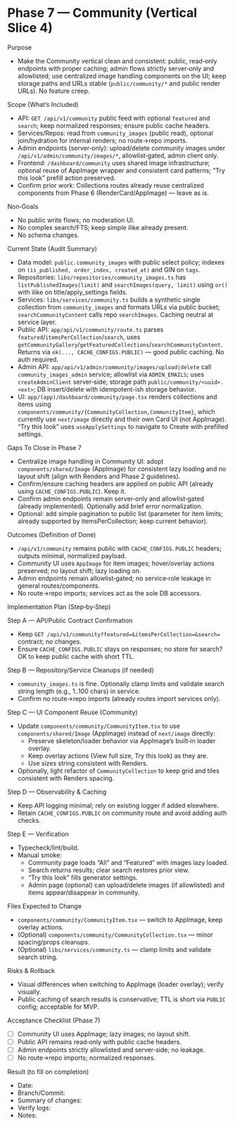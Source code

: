 # Phase 7 — Community (Vertical Slice 4)

Purpose
- Make the Community vertical clean and consistent: public, read‑only endpoints with proper caching; admin flows strictly server‑only and allowlisted; use centralized image handling components on the UI; keep storage paths and URLs stable (`public/community/*` and public render URLs). No feature creep.

Scope (What’s Included)
- API: `GET /api/v1/community` public feed with optional `featured` and `search`; keep normalized responses; ensure public cache headers.
- Services/Repos: read from `community_images` (public read), optional join/hydration for internal renders; no route→repo imports.
- Admin endpoints (server‑only): upload/delete community images under `/api/v1/admin/community/images/*`, allowlist‑gated, admin client only.
- Frontend: `/dashboard/community` uses shared image infrastructure; optional reuse of AppImage wrapper and consistent card patterns; “Try this look” prefill action preserved.
- Confirm prior work: Collections routes already reuse centralized components from Phase 6 (RenderCard/AppImage) — leave as is.

Non‑Goals
- No public write flows; no moderation UI.
- No complex search/FTS; keep simple ilike already present.
- No schema changes.

Current State (Audit Summary)
- Data model: `public.community_images` with public select policy; indexes on `(is_published, order_index, created_at)` and GIN on `tags`.
- Repositories: `libs/repositories/community_images.ts` has `listPublishedImages(limit)` and `searchImages(query, limit)` using `or()` with ilike on title/apply_settings fields.
- Services: `libs/services/community.ts` builds a synthetic single collection from `community_images` and formats URLs via public bucket; `searchCommunityContent` calls repo `searchImages`. Caching neutral at service layer.
- Public API: `app/api/v1/community/route.ts` parses `featured`/`itemsPerCollection`/`search`, uses `getCommunityGallery`/`getFeaturedCollections`/`searchCommunityContent`. Returns via `ok(..., CACHE_CONFIGS.PUBLIC)` — good public caching. No auth required.
- Admin API: `app/api/v1/admin/community/images/upload|delete` call `community_images_admin` service; allowlist via `ADMIN_EMAILS`; uses `createAdminClient` server‑side; storage path `public/community/<uuid>.<ext>`; DB insert/delete with idempotent-ish storage behavior.
- UI: `app/(app)/dashboard/community/page.tsx` renders collections and items using `components/community/{CommunityCollection,CommunityItem}`, which currently use `next/image` directly and their own Card UI (not AppImage). “Try this look” uses `useApplySettings` to navigate to Create with prefilled settings.

Gaps To Close in Phase 7
- Centralize image handling in Community UI: adopt `components/shared/Image` (AppImage) for consistent lazy loading and no layout shift (align with Renders and Phase 2 guidelines).
- Confirm/ensure caching headers are applied on public API (already using `CACHE_CONFIGS.PUBLIC`). Keep it.
- Confirm admin endpoints remain server‑only and allowlist‑gated (already implemented). Optionally add brief error normalization.
- Optional: add simple pagination to public list (parameter for item limits; already supported by itemsPerCollection; keep current behavior).

Outcomes (Definition of Done)
- `/api/v1/community` remains public with `CACHE_CONFIGS.PUBLIC` headers; outputs minimal, normalized payload.
- Community UI uses `AppImage` for item images; hover/overlay actions preserved; no layout shift; lazy loading on.
- Admin endpoints remain allowlist‑gated; no service‑role leakage in general routes/components.
- No route→repo imports; services act as the sole DB accessors.

Implementation Plan (Step‑by‑Step)

Step A — API/Public Contract Confirmation
- Keep `GET /api/v1/community?featured=&itemsPerCollection=&search=` contract; no changes.
- Ensure `CACHE_CONFIGS.PUBLIC` stays on responses; no store for search? OK to keep public cache with short TTL.

Step B — Repository/Service Cleanups (if needed)
- `community_images.ts` is fine. Optionally clamp limits and validate search string length (e.g., 1..100 chars) in service.
- Confirm no route→repo imports (already routes import services only).

Step C — UI Component Reuse (Community)
- Update `components/community/CommunityItem.tsx` to use `components/shared/Image` (AppImage) instead of `next/image` directly:
  - Preserve skeleton/loader behavior via AppImage’s built‑in loader overlay.
  - Keep overlay actions (View full size, Try this look) as they are.
  - Use sizes string consistent with Renders.
- Optionally, light refactor of `CommunityCollection` to keep grid and tiles consistent with Renders spacing.

Step D — Observability & Caching
- Keep API logging minimal; rely on existing logger if added elsewhere.
- Retain `CACHE_CONFIGS.PUBLIC` on community route and avoid adding auth checks.

Step E — Verification
- Typecheck/lint/build.
- Manual smoke:
  - Community page loads “All” and “Featured” with images lazy loaded.
  - Search returns results; clear search restores prior view.
  - “Try this look” fills generator settings.
  - Admin page (optional) can upload/delete images (if allowlisted) and items appear/disappear in community.

Files Expected to Change
- `components/community/CommunityItem.tsx` — switch to AppImage, keep overlay actions.
- (Optional) `components/community/CommunityCollection.tsx` — minor spacing/props cleanups.
- (Optional) `libs/services/community.ts` — clamp limits and validate search string.

Risks & Rollback
- Visual differences when switching to AppImage (loader overlay); verify visually.
- Public caching of search results is conservative; TTL is short via `PUBLIC` config; acceptable for MVP.

Acceptance Checklist (Phase 7)
- [ ] Community UI uses AppImage; lazy images; no layout shift.
- [ ] Public API remains read‑only with public cache headers.
- [ ] Admin endpoints strictly allowlisted and server‑side; no leakage.
- [ ] No route→repo imports; normalized responses.

Result (to fill on completion)
- Date:
- Branch/Commit:
- Summary of changes:
- Verify logs:
- Notes:

